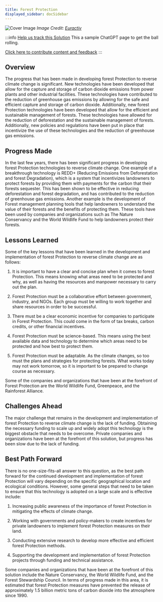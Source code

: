 ```yaml
---
title: Forest Protection
displayed_sidebar: docSidebar
---
```


![Cover Image](../static/img/forest-protection.jpg)
_Image Credit: [Euractiv](https://www.euractiv.com/section/energy-environment/opinion/seven-steps-to-curb-deforestation-and-enhance-forest-protection-looking-beyond-eu-only-solutions/)_

:::info [Help us track this Solution](contribute)
This a sample ChatGPT page to get the ball rolling.

[Click here to contribute content and feedback](contribute)
:::

## Overview

The progress that has been made in developing forest Protection to reverse climate change is significant. New technologies have been developed that allow for the capture and storage of carbon dioxide emissions from power plants and other industrial facilities. These technologies have contributed to the reduction of greenhouse gas emissions by allowing for the safe and efficient capture and storage of carbon dioxide. Additionally, new forest Protection technologies have been developed that allow for the efficient and sustainable management of forests. These technologies have allowed for the reduction of deforestation and the sustainable management of forests. Additionally, new policies and regulations have been put in place that incentivize the use of these technologies and the reduction of greenhouse gas emissions.

## Progress Made

In the last few years, there has been significant progress in developing forest Protection technologies to reverse climate change. One example of a breakthrough technology is REDD+ (Reducing Emissions from Deforestation and forest Degradation), which is a system that incentivizes landowners to protect forests by providing them with payments for the carbon that their forests sequester. This has been shown to be effective in reducing deforestation and forest degradation, and has contributed to the reduction of greenhouse gas emissions. Another example is the development of Forest management planning tools that help landowners to understand the value of their forests and the benefits of protecting them. These tools have been used by companies and organizations such as The Nature Conservancy and the World Wildlife Fund to help landowners protect their forests.

## Lessons Learned

Some of the key lessons that have been learned in the development and implementation of forest Protection to reverse climate change are as follows: 

1. It is important to have a clear and concise plan when it comes to forest Protection. This means knowing what areas need to be protected and why, as well as having the resources and manpower necessary to carry out the plan.

2. Forest Protection must be a collaborative effort between government, industry, and NGOs. Each group must be willing to work together and share resources in order to be successful.

3. There must be a clear economic incentive for companies to participate in Forest Protection. This could come in the form of tax breaks, carbon credits, or other financial incentives.

4. Forest Protection must be science-based. This means using the best available data and technology to determine which areas need to be protected and how best to protect them.

5. Forest Protection must be adaptable. As the climate changes, so too must the plans and strategies for protecting forests. What works today may not work tomorrow, so it is important to be prepared to change course as necessary.

Some of the companies and organizations that have been at the forefront of Forest Protection are the World Wildlife Fund, Greenpeace, and the Rainforest Alliance.

## Challenges Ahead

The major challenge that remains in the development and implementation of forest Protection to reverse climate change is the lack of funding. Obtaining the necessary funding to scale up and widely adopt this technology is the biggest obstacle that needs to be overcome. Private companies and organizations have been at the forefront of this solution, but progress has been slow due to the lack of funding.

## Best Path Forward

There is no one-size-fits-all answer to this question, as the best path forward for the continued development and implementation of forest Protection will vary depending on the specific geographical location and ecological conditions. However, some general steps that need to be taken to ensure that this technology is adopted on a large scale and is effective include:

1. Increasing public awareness of the importance of forest Protection in mitigating the effects of climate change.

2. Working with governments and policy-makers to create incentives for private landowners to implement forest Protection measures on their land.

3. Conducting extensive research to develop more effective and efficient forest Protection methods.

4. Supporting the development and implementation of forest Protection projects through funding and technical assistance.

Some companies and organizations that have been at the forefront of this solution include the Nature Conservancy, the World Wildlife Fund, and the Forest Stewardship Council. In terms of progress made in this area, it is estimated that forest Protection measures have prevented the release of approximately 1.5 billion metric tons of carbon dioxide into the atmosphere since 1990.

